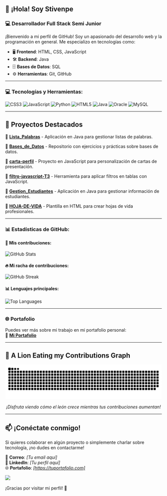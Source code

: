 ## 👋 ¡Hola! Soy Stivenpe

### 💻 Desarrollador Full Stack Semi Junior

¡Bienvenido a mi perfil de GitHub! Soy un apasionado del desarrollo web y la programación en general. Me especializo en tecnologías como:

- 🖥️ **Frontend**: HTML, CSS, JavaScript
- 🛠️ **Backend**: Java
- 🗄️ **Bases de Datos**: SQL
- ⚙️ **Herramientas**: Git, GitHub

---

### 💻 **Tecnologías y Herramientas**:
![CSS3](https://img.shields.io/badge/css3-%231572B6.svg?style=for-the-badge&logo=css3&logoColor=white) ![JavaScript](https://img.shields.io/badge/javascript-%23323330.svg?style=for-the-badge&logo=javascript&logoColor=%23F7DF1E)
![Python](https://img.shields.io/badge/python-3670A0?style=for-the-badge&logo=python&logoColor=ffdd54)
![HTML5](https://img.shields.io/badge/html5-%23E34F26.svg?style=for-the-badge&logo=html5&logoColor=white)
![Java](https://img.shields.io/badge/java-%23ED8B00.svg?style=for-the-badge&logo=openjdk&logoColor=white)
![Oracle](https://img.shields.io/badge/Oracle-F80000?style=for-the-badge&logo=oracle&logoColor=white) ![MySQL](https://img.shields.io/badge/mysql-4479A1.svg?style=for-the-badge&logo=mysql&logoColor=white)

---

## 🚀 Proyectos Destacados

🔹 [**Lista_Palabras**](https://github.com/stivenpe/Lista_Palabras) - Aplicación en Java para gestionar listas de palabras.

🔹 [**Bases_de_Datos**](https://github.com/stivenpe/Bases_de_Datos) - Repositorio con ejercicios y prácticas sobre bases de datos.

🔹 [**carta-perfil**](https://github.com/stivenpe/carta-perfil) - Proyecto en JavaScript para personalización de cartas de presentación.

🔹 [**filtro-javascript-T3**](https://github.com/stivenpe/filtro-javascript-T3) - Herramienta para aplicar filtros en tablas con JavaScript.

🔹 [**Gestion_Estudiantes**](https://github.com/stivenpe/Gestion_Estudiantes) - Aplicación en Java para gestionar información de estudiantes.

🔹 [**HOJA-DE-VIDA**](https://github.com/stivenpe/HOJA-DE-VIDA) - Plantilla en HTML para crear hojas de vida profesionales.

---

### 📊 **Estadísticas de GitHub**:
#### 🌟 **Mis contribuciones**:
![GitHub Stats](https://github-readme-stats.vercel.app/api?username=stivenpe&theme=dark&hide_border=false&include_all_commits=false&count_private=false)
#### 🔥 **Mi racha de contribuciones**:
![GitHub Streak](https://github-readme-streak-stats.herokuapp.com/?user=stivenpe&theme=dark&hide_border=false)
#### 📊 **Lenguajes principales**:
![Top Languages](https://github-readme-stats.vercel.app/api/top-langs/?username=stivenpe&theme=dark&hide_border=false&include_all_commits=false&count_private=false&layout=compact)

---

### 🌐 **Portafolio**
Puedes ver más sobre mi trabajo en mi portafolio personal:  
🔗 **[Mi Portafolio](https://tuportafolio.com)**

---

## 🦁 A Lion Eating my Contributions Graph

<p align="center">
  <img src="https://github.com/Platane/snk/raw/output/github-contribution-grid-snake.svg" alt="Lion Eating Contributions">
</p>

<p align="center">
  <i>¡Disfruta viendo cómo el león crece mientras tus contribuciones aumentan!</i>
</p>

---

## 📫 ¡Conéctate conmigo!

Si quieres colaborar en algún proyecto o simplemente charlar sobre tecnología, ¡no dudes en contactarme!

📧 **Correo**: _[Tu email aquí]_  
💼 **LinkedIn**: _[Tu perfil aquí]_  
🌐 **Portafolio**: _[https://tuportafolio.com]_  

[![](https://visitcount.itsvg.in/api?id=stivenpe&icon=0&color=0)](https://visitcount.itsvg.in)

¡Gracias por visitar mi perfil! 🚀
